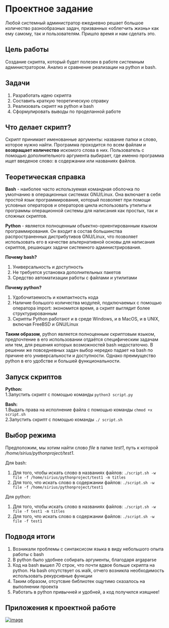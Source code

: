 # Проектное задание
Любой системный администратор ежедневно решает большое количество разнообразных задач, призванных «облегчить жизнь» как ему самому, так и пользователям.
Пришло время и нам сделать это.
## Цель работы 
Создание скрипта, который будет полезен в работе системным администратором. Анализ и сравнение реализации на python и bash.
## Задачи 
1. Разработать идею скрипта
2. Составить краткую теоретическую справку
3. Реализовать скрипт на python и bash
4. Сформулировать выводы по проделанной работе 
## Что делает скрипт?
Скрипт принимает именованные аргументы: название папки и слово, которое нужно найти. Программа проходится по всем файлам и **возвращает количество** искомого слова в них. Пользователь с помощью дополнительного аргумента выбирает, где именно программа ищет введеное слово: в содержании или названиях файлов. 
## Теоретическая справка
**Bash** - наиболее часто используемая командная оболочка по умолчанию в операционных системах GNU/Linux. Она включает в себя простой язык программирования, который позволяет при помощи условных операторов и операторов цикла использовать утилиты и программы операционной системы для написания как простых, так и сложных скриптов.

**Python** - является полноценным объектно-ориентированным языком программирования. Он входит в состав большинства распространенных дистрибутивов GNU/Linux, что позволяет использовать его в качестве альтернативной основы для написания скриптов, решающих задачи системного администрирования.

**Почему bash?**

1. Универсальность и доступность 
2. Не требуется установка дополнительных пакетов 
3. Средство автоматизации работы с файлами и утилитами 

**Почему python?**

1. Удобочитаемость и компактность кода 
2. Наличие большого количества модулей, подключаемых с помощью оператора import: экономится время, а скрипт выглядит более структурированным
3. Скрипты Python работают и в среде Windows, и в MacOS, и в UNIX, включая FreeBSD и GNU/Linux 

**Таким образом**, python является полноценным скриптовым языком, предпочтение в его использовании отдаётся специфическим задачам или тем, для решения которых возможностей bash недостаточно. В решении же повседневных задач выбор нередко падает на bash по причине его универсальности и доступности. Однако преимущество python в его удобстве и большей функциональности. 

## Запуск скриптов
**Python:** \
1.Запустить скрипт с помощью команды ``` python3 script.py ```

**Bash:** \
1.Выдать права на исполнение файла с помощью команды ``` chmod +x script.sh  ``` \
2.Запустить скрипт с помощью команды ``` ./ script.sh ```

## Выбор режима 
Предположим, мы хотим найти слово *file* в папке *test1*, путь к которой */home/sirius/pythonproject/test1*. 

Для bash: 
1. Для того, чтобы искать слово в названиях файлов: ```./script.sh -w file -f /home/sirius/pythonproject/test1 -m titles``` 
2. Для того, что искать слово в содержании файлов: ```./script.sh -w file -f /home/sirius/pythonproject/test1```

Для python: 
1. Для того, чтобы искать слово в названиях файлов: ```./script.sh -w file -f test1 -m titles``` 
2. Для того, что искать слово в содержании файлов: ```./script.sh -w file -f test1```

## Подводя итоги
1. Возникали проблемы c синтаксисом языка в виду небольшого опыта работы с bash
2. В python было удобнее собирать аргументы, благодаря argaparse
3. Код на bash вышел 70 строк, что почти вдвое больше скрипта на python. На bash отсутствует os.walk, отчего возникла необходимость использовать рекурсивные функции
4. Таким образом, отсутсвие библиотек ощутимо сказалось на выполнении проекта
5. Работать в python привычней и удобней, а код получился изящнее!

## Приложения к проектной работе
<a href="https://ibb.co/R4Pnsb4"><img src="https://i.ibb.co/rfMPz0f/image.jpg" alt="image" border="0"></a>
